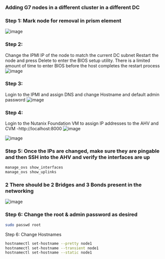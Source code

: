 ### Adding G7 nodes in a different cluster in a different DC

### Step 1: Mark node for removal in prism element
![image](https://github.com/securewithsam/Virtualization/assets/85324643/88dd0134-2ab0-40be-8c17-c13030cb4238)

### Step 2: 
Change the IPMI IP of the node to match the current DC subnet 
Restart the node and press Delete to enter the BIOS setup utility.
There is a limited amount of time to enter BIOS before the host completes the restart process
![image](https://github.com/securewithsam/Virtualization/assets/85324643/974abcb9-03a4-4c86-a7af-64c5c055bb26)

### Step 3:
Login to the IPMI and assign DNS and change Hostname and default admin password
![image](https://github.com/securewithsam/Virtualization/assets/85324643/ff94c1e1-7930-4442-a497-de563ce9dd0a)

### Step 4:
Login to the Nutanix Foundation VM to assign IP addresses to the AHV and CVM -http://localhost:8000
![image](https://github.com/securewithsam/Virtualization/assets/85324643/925a3d1d-109b-464a-be32-702499b2ee5e)

![image](https://github.com/securewithsam/Virtualization/assets/85324643/a74760b6-483e-4a14-8fce-6933e9f2b08a)

### Step 5: Once the IPs are changed, make sure they are pingable and then SSH into the  AHV and verify the interfaces are up 
```sh
manage_ovs show_interfaces
manage_ovs show_uplinks
```
### 2 There should be 2 Bridges and 3 Bonds present in the networking 
![image](https://github.com/securewithsam/Virtualization/assets/85324643/9d9b3069-e9f5-4d87-a421-06b0f4e107c6)

### Step 6: Change the root & admin password as desired 
```sh
sudo passwd root
```
Step 6: Change Hostnames
```sh
hostnamectl set-hostname --pretty node1
hostnamectl set-hostname --transient node1
hostnamectl set-hostname --static node1
```


